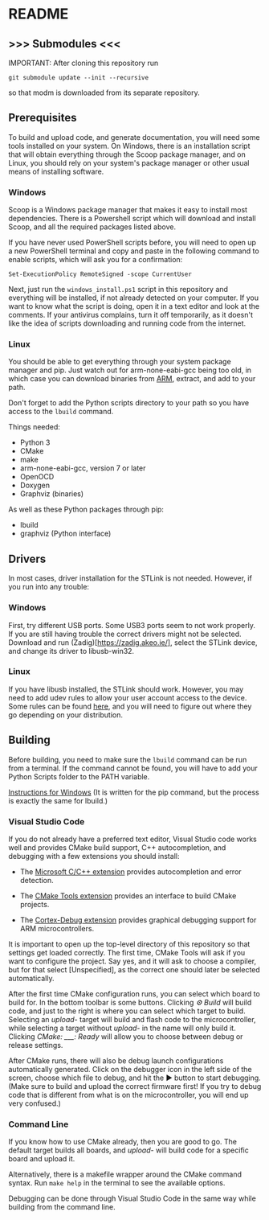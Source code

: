 # README

## >>> Submodules <<<

IMPORTANT: After cloning this repository run

    git submodule update --init --recursive

so that modm is downloaded from its separate repository.

## Prerequisites

To build and upload code, and generate documentation, you will need some tools installed on your system. On Windows, there is an installation script that will obtain everything through the Scoop package manager, and on Linux, you should rely on your system's package manager or other usual means of installing software.

### Windows

Scoop is a Windows package manager that makes it easy to install most dependencies. There is a Powershell script which will download and install Scoop, and all the required packages listed above.

If you have never used PowerShell scripts before, you will need to open up a new PowerShell terminal and copy and paste in the following command to enable scripts, which will ask you for a confirmation:

    Set-ExecutionPolicy RemoteSigned -scope CurrentUser

Next, just run the `windows_install.ps1` script in this repository and everything will be installed, if not already detected on your computer. If you want to know what the script is doing, open it in a text editor and look at the comments. If your antivirus complains, turn it off temporarily, as it doesn't like the idea of scripts downloading and running code from the internet.

### Linux

You should be able to get everything through your system package manager and pip. Just watch out for arm-none-eabi-gcc being too old, in which case you can download binaries from [ARM](https://developer.arm.com/open-source/gnu-toolchain/gnu-rm/downloads), extract, and add to your path.

Don't forget to add the Python scripts directory to your path so you have access to the `lbuild` command.

Things needed:

 * Python 3
 * CMake
 * make
 * arm-none-eabi-gcc, version 7 or later
 * OpenOCD
 * Doxygen
 * Graphviz (binaries)

As well as these Python packages through pip:

 * lbuild
 * graphviz (Python interface)

## Drivers

In most cases, driver installation for the STLink is not needed. However, if you run into any trouble:

### Windows

First, try different USB ports. Some USB3 ports seem to not work properly. If you are still having trouble the correct drivers might not be selected. Download and run (Zadig)[https://zadig.akeo.ie/], select the STLink device, and change its driver to libusb-win32.

### Linux

If you have libusb installed, the STLink should work. However, you may need to add udev rules to allow your user account access to the device. Some rules can be found [here](https://github.com/texane/stlink/tree/master/etc/udev/rules.d), and you will need to figure out where they go depending on your distribution.

## Building

Before building, you need to make sure the `lbuild` command can be run from a terminal. If the command cannot be found, you will have to add your Python Scripts folder to the PATH variable.

[Instructions for Windows](https://projects.raspberrypi.org/en/projects/using-pip-on-windows/5) (It is written for the pip command, but the process is exactly the same for lbuild.)

### Visual Studio Code

If you do not already have a preferred text editor, Visual Studio code works well and provides CMake build support, C++ autocompletion, and debugging with a few extensions you should install:

 * The [Microsoft C/C++ extension](https://marketplace.visualstudio.com/items?itemName=ms-vscode.cpptools) provides autocompletion and error detection.

 * The [CMake Tools extension](https://marketplace.visualstudio.com/items?itemName=marus25.cortex-debug) provides an interface to build CMake projects.

 * The [Cortex-Debug extension](https://marketplace.visualstudio.com/items?itemName=marus25.cortex-debug) provides graphical debugging support for ARM microcontrollers.

It is important to open up the top-level directory of this repository so that settings get loaded correctly. The first time, CMake Tools will ask if you want to configure the project. Say yes, and it will ask to choose a compiler, but for that select [Unspecified], as the correct one should later be selected automatically.

After the first time CMake configuration runs, you can select which board to build for. In the bottom toolbar is some buttons. Clicking *⚙ Build* will build code, and just to the right is where you can select which target to build. Selecting an *upload-<boardname>* target will build and flash code to the microcontroller, while selecting a target without *upload-* in the name will only build it. Clicking *CMake: ___: Ready* will allow you to choose between debug or release settings.

After CMake runs, there will also be debug launch configurations automatically generated. Click on the debugger icon in the left side of the screen, choose which file to debug, and hit the ▶️ button to start debugging. (Make sure to build and upload the correct firmware first! If you try to debug code that is different from what is on the microcontroller, you will end up very confused.)

### Command Line

If you know how to use CMake already, then you are good to go. The default target builds all boards, and *upload-<boardname>* will build code for a specific board and upload it.

Alternatively, there is a makefile wrapper around the CMake command syntax. Run `make help` in the terminal to see the available options.

Debugging can be done through Visual Studio Code in the same way while building from the command line.
